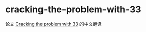 # cracking-the-problem-with-33

论文 [Cracking the problem with 33](https://arxiv.org/abs/1903.04284) 的中文翻译
